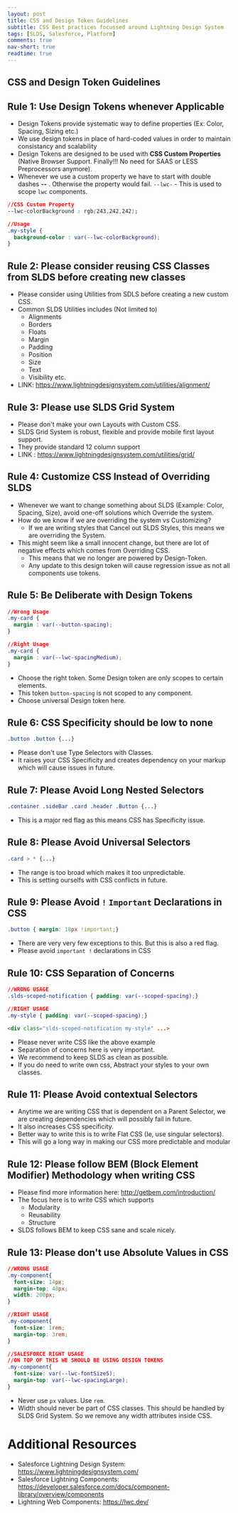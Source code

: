 ```yaml
---
layout: post
title: CSS and Design Token Guidelines
subtitle: CSS Best practices focussed around Lightning Design System
tags: [SLDS, Salesforce, Platform]
comments: true
nav-short: true
readtime: true
---
```


## CSS and Design Token Guidelines

## Rule 1: Use Design Tokens whenever Applicable

* Design Tokens provide systematic way to define properties (Ex: Color, Spacing, Sizing etc.)
* We use design tokens in place of hard-coded values in order to maintain consistancy and scalability
* Design Tokens are designed to be used with **CSS Custom Properties** (Native Browser Support. Finally!!! No need for SAAS or LESS Preprocessors anymore).
* Whenever we use a custom property we have to start with double dashes **--** . Otherwise the property would fail. `--lwc-` - This is used to scope `lwc` components.

```css
//CSS Custom Property
--lwc-colorBackground : rgb(243,242,242);

//Usage
.my-style {
  background-color : var(--lwc-colorBackground);
}
```

## Rule 2: Please consider reusing CSS Classes from SLDS before creating new classes

* Please consider using Utilities from SDLS before creating a new custom CSS.
* Common SLDS Utilities includes (Not limited to)
  * Alignments
  * Borders
  * Floats
  * Margin
  * Padding
  * Position
  * Size
  * Text
  * Visibility etc.
* LINK: https://www.lightningdesignsystem.com/utilities/alignment/


## Rule 3: Please use SLDS Grid System

* Please don't make your own Layouts with Custom CSS.
* SLDS Grid System is robust, flexible and provide mobile first layout support.
* They provide standard 12 column support
* LINK : https://www.lightningdesignsystem.com/utilities/grid/

## Rule 4: Customize CSS Instead of Overriding SLDS

* Whenever we want to change something about SLDS (Example: Color, Spacing, Size), avoid one-off solutions which Override the system.
* How do we know if we are overriding the system vs Customizing?
  * If we are writing styles that Cancel out SLDS Styles, this means we are overriding the System.
* This might seem like a small innocent change, but there are lot of negative effects which comes from Overriding CSS.
  * This means that we no longer are powered by Design-Token.
  * Any update to this design token will cause regression issue as not all components use tokens.
  
## Rule 5: Be Deliberate with Design Tokens

```css
//Wrong Usage
.my-card {
  margin : var(--button-spacing);
}

//Right Usage
.my-card {
  margin : var(--lwc-spacingMedium);
}
```

* Choose the right token. Some Design token are only scopes to certain elements.
* This token `button-spacing` is not scoped to any component.
* Choose universal Design token here.

## Rule 6: CSS Specificity should be low to none

```css
.button .button {...}
```

* Please don't use Type Selectors with Classes.
* It raises your CSS Specificity and creates dependency on your markup which will cause issues in future.

## Rule 7: Please Avoid Long Nested Selectors

```css
.container .sideBar .card .header .Button {...}
```
* This is a major red flag as this means CSS has Specificity issue.

## Rule 8: Please Avoid Universal Selectors

```css
.card > * {...}
```
* The range is too broad which makes it too unpredictable.
* This is setting ourselfs with CSS conflicts in future.


## Rule 9: Please Avoid `!` `Important` Declarations in CSS

```css
.button { margin: 18px !important;}
```
* There are very very few exceptions to this. But this is also a red flag.
* Please avoid `important !` declarations in CSS

## Rule 10: CSS Separation of Concerns

```css
//WRONG USAGE
.slds-scoped-notification { padding: var(--scoped-spacing);}

//RIGHT USAGE
.my-style { padding: var(--scoped-spacing);}
```

```html
<div class="slds-scoped-notification my-style" ...>
```
* Please never write CSS like the above example
* Separation of concerns here is very important.
* We recommend to keep SLDS as clean as possible.
* If you do need to write own css, Abstract your styles to your own classes.

## Rule 11: Please Avoid contextual Selectors

* Anytime we are writing CSS that is dependent on a Parent Selector, we are creating dependencies which will possibly fail in future.
* It also increases CSS specificity.
* Better way to write this is to write Flat CSS (Ie, use singular selectors).
* This will go a long way in making our CSS more predictable and modular

## Rule 12: Please follow BEM (Block Element Modifier) Methodology when writing CSS

* Please find more information here: http://getbem.com/introduction/
* The focus here is to write CSS which supports
  * Modularity
  * Reusability
  * Structure
* SLDS follows BEM to keep CSS sane and scale nicely.

## Rule 13: Please don't use Absolute Values in CSS

```css
//WRONG USAGE
.my-component{
  font-size: 14px;
  margin-top: 48px;
  width: 200px;
}

//RIGHT USAGE
.my-component{
  font-size: 1rem;
  margin-top: 3rem;
}

//SALESFORCE RIGHT USAGE
//ON TOP OF THIS WE SHOULD BE USING DESIGN TOKENS
.my-component{
  font-size: var(--lwc-fontSize5);
  margin-top: var(--lwc-spacingLarge);
}
```
* Never use `px` values. Use `rem`.
* Width should never be part of CSS classes. This should be handled by SLDS Grid System. So we remove any width attributes inside CSS.

# Additional Resources
* Salesforce Lightning Design System: https://www.lightningdesignsystem.com/
* Salesforce Lightning Components: https://developer.salesforce.com/docs/component-library/overview/components
* Lightning Web Components: https://lwc.dev/
